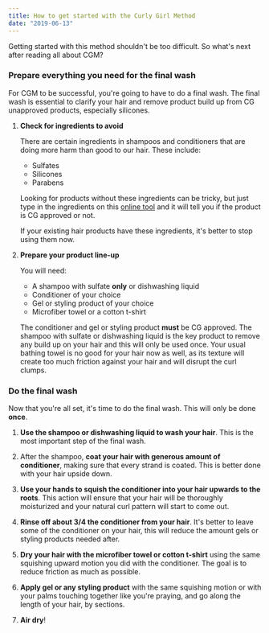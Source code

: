 ```yaml
---
title: How to get started with the Curly Girl Method
date: "2019-06-13"
---
```


Getting started with this method shouldn't be too difficult. So what's next after reading all about CGM?

### Prepare everything you need for the final wash

For CGM to be successful, you're going to have to do a final wash. The final wash is essential to clarify your hair and remove product build up from CG unapproved products, especially silicones.

1. **Check for ingredients to avoid**

    There are certain ingredients in shampoos and conditioners that are doing more harm than good to our hair.
    These include:

    * Sulfates
    * Silicones
    * Parabens

    Looking for products without these ingredients can be tricky, but just type in the ingredients on this [online tool](https://www.curlsbot.com/) and it will tell you if the product is CG approved or not.

    If your existing hair products have these ingredients, it's better to stop using them now.

2. **Prepare your product line-up**

    You will need:

    * A shampoo with sulfate **only** or dishwashing liquid
    * Conditioner of your choice
    * Gel or styling product of your choice
    * Microfiber towel or a cotton t-shirt

    The conditioner and gel or styling product **must** be CG approved. The shampoo with sulfate or dishwashing liquid is the key product to remove any build up on your hair and this will only be used once. Your usual bathing towel is no good for your hair now as well, as its texture will create too much friction against your hair and will disrupt the curl clumps.

### Do the final wash

Now that you're all set, it's time to do the final wash. This will only be done **once**.

1. **Use the shampoo or dishwashing liquid to wash your hair**. This is the most important step of the final wash.

2. After the shampoo, **coat your hair with generous amount of conditioner**, making sure that every strand is coated. This is better done with your hair upside down.

3. **Use your hands to squish the conditioner into your hair upwards to the roots**. This action will ensure that your hair will be thoroughly moisturized and your natural curl pattern will start to come out.

4. **Rinse off about 3/4 the conditioner from your hair**. It's better to leave some of the conditioner on your hair, this will reduce the amount gels or styling products needed after.

5. **Dry your hair with the microfiber towel or cotton t-shirt** using the same squishing upward motion you did with the conditioner. The goal is to reduce friction as much as possible.

6. **Apply gel or any styling product** with the same squishing motion or with your palms touching together like you're praying, and go along the length of your hair, by sections.

7. **Air dry**!